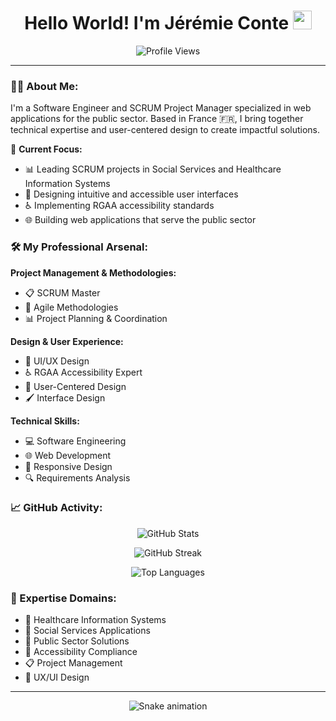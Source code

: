 <div align="center">
  <h1>
    Hello World! I'm Jérémie Conte 
    <img src="https://media.giphy.com/media/hvRJCLFzcasrR4ia7z/giphy.gif" width="30px"/>
  </h1>
  
  ![Profile Views](https://komarev.com/ghpvc/?username=jeremieconte&style=flat-square&color=blue)
</div>

---

### 👨‍💻 About Me:

I'm a Software Engineer and SCRUM Project Manager specialized in web applications for the public sector. Based in France 🇫🇷, I bring together technical expertise and user-centered design to create impactful solutions.

🎯 **Current Focus:**
- 📊 Leading SCRUM projects in Social Services and Healthcare Information Systems
- 🎨 Designing intuitive and accessible user interfaces
- ♿ Implementing RGAA accessibility standards
- 🌐 Building web applications that serve the public sector

### 🛠️ My Professional Arsenal:

**Project Management & Methodologies:**
- 📋 SCRUM Master
- 🔄 Agile Methodologies
- 📊 Project Planning & Coordination

**Design & User Experience:**
- 🎨 UI/UX Design
- ♿ RGAA Accessibility Expert
- 🎯 User-Centered Design
- 🖌️ Interface Design

**Technical Skills:**
- 💻 Software Engineering
- 🌐 Web Development
- 📱 Responsive Design
- 🔍 Requirements Analysis

### 📈 GitHub Activity:

<div align="center">

![GitHub Stats](https://github-readme-stats.vercel.app/api?username=jeremieconte&show_icons=true&theme=radical&include_all_commits=true&count_private=true)

![GitHub Streak](https://github-readme-streak-stats.herokuapp.com/?user=jeremieconte&theme=radical)

![Top Languages](https://github-readme-stats.vercel.app/api/top-langs/?username=jeremieconte&layout=compact&theme=radical)

</div>

### 🌟 Expertise Domains:

- 🏥 Healthcare Information Systems
- 👥 Social Services Applications
- 🤝 Public Sector Solutions
- 🔐 Accessibility Compliance
- 📋 Project Management
- 🎨 UX/UI Design


---

<div align="center">
  <img src="https://github.com/jeremieconte/jeremieconte/blob/output/github-contribution-grid-snake.svg" alt="Snake animation" />
</div>
